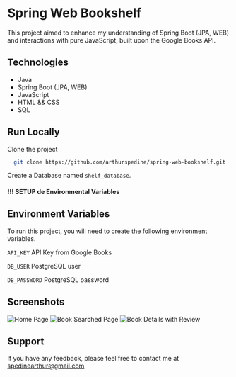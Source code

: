 # Spring Web Bookshelf

This project aimed to enhance my understanding of Spring Boot (JPA, WEB) and interactions with pure JavaScript, built upon the Google Books API.

## Technologies

 - Java
 - Spring Boot (JPA, WEB)
 - JavaScript
 - HTML && CSS
 - SQL

## Run Locally

Clone the project

```bash
  git clone https://github.com/arthurspedine/spring-web-bookshelf.git
```

Create a Database named `shelf_database`.

#### !!! SETUP de Environmental Variables


## Environment Variables

To run this project, you will need to create the following environment variables.

`API_KEY` API Key from Google Books

`DB_USER` PostgreSQL user

`DB_PASSWORD` PostgreSQL password

## Screenshots

![Home Page](https://github.com/arthurspedine/spring-web-bookshelf/assets/65985748/e3d65e9d-15eb-409a-b38d-b68d9bb7c0bf)
![Book Searched Page](https://github.com/arthurspedine/spring-web-bookshelf/assets/65985748/85e45cae-ba23-4a30-8e32-d06bba492697)
![Book Details with Review](https://github.com/arthurspedine/spring-web-bookshelf/assets/65985748/6c56f0e0-ada9-4fb5-8a1f-ab3d7eedac4f)


## Support

If you have any feedback, please feel free to contact me at spedinearthur@gmail.com

